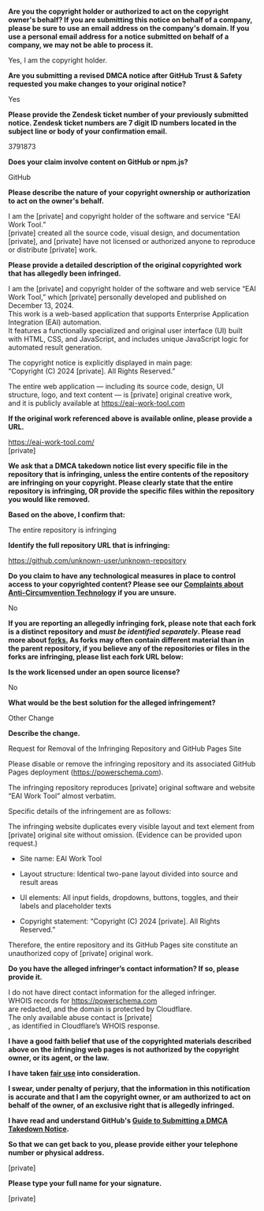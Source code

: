 **Are you the copyright holder or authorized to act on the copyright owner's behalf? If you are submitting this notice on behalf of a company, please be sure to use an email address on the company's domain. If you use a personal email address for a notice submitted on behalf of a company, we may not be able to process it.**  
  
Yes, I am the copyright holder.  
  
**Are you submitting a revised DMCA notice after GitHub Trust & Safety requested you make changes to your original notice?**  
  
Yes  
  
**Please provide the Zendesk ticket number of your previously submitted notice. Zendesk ticket numbers are 7 digit ID numbers located in the subject line or body of your confirmation email.**  
  
3791873  
  
**Does your claim involve content on GitHub or npm.js?**  
  
GitHub  
  
**Please describe the nature of your copyright ownership or authorization to act on the owner's behalf.**  
  
I am the [private] and copyright holder of the software and service “EAI Work Tool.”  
[private] created all the source code, visual design, and documentation [private], and [private] have not licensed or authorized anyone to reproduce or distribute [private] work.  
  
**Please provide a detailed description of the original copyrighted work that has allegedly been infringed.**  
  
I am the [private] and copyright holder of the software and web service “EAI Work Tool,” which [private] personally developed and published on December 13, 2024.  
This work is a web-based application that supports Enterprise Application Integration (EAI) automation.  
It features a functionally specialized and original user interface (UI) built with HTML, CSS, and JavaScript, and includes unique JavaScript logic for automated result generation.  
  
The copyright notice is explicitly displayed in main page:  
“Copyright (C) 2024 [private]. All Rights Reserved.”  
  
The entire web application — including its source code, design, UI structure, logo, and text content — is [private] original creative work,  
and it is publicly available at https://eai-work-tool.com  
  
**If the original work referenced above is available online, please provide a URL.**  
  
https://eai-work-tool.com/  
[private]  
  
**We ask that a DMCA takedown notice list every specific file in the repository that is infringing, unless the entire contents of the repository are infringing on your copyright. Please clearly state that the entire repository is infringing, OR provide the specific files within the repository you would like removed.**  
  
**Based on the above, I confirm that:**  
  
The entire repository is infringing  
  
**Identify the full repository URL that is infringing:**  
  
https://github.com/unknown-user/unknown-repository  
  
**Do you claim to have any technological measures in place to control access to your copyrighted content? Please see our <a href="https://docs.github.com/articles/guide-to-submitting-a-dmca-takedown-notice#complaints-about-anti-circumvention-technology">Complaints about Anti-Circumvention Technology</a> if you are unsure.**  
  
No  
  
**If you are reporting an allegedly infringing fork, please note that each fork is a distinct repository and <i>must be identified separately</i>. Please read more about <a href="https://docs.github.com/articles/dmca-takedown-policy#b-what-about-forks-or-whats-a-fork">forks.</a> As forks may often contain different material than in the parent repository, if you believe any of the repositories or files in the forks are infringing, please list each fork URL below:**  
  
**Is the work licensed under an open source license?**  
  
No  
  
**What would be the best solution for the alleged infringement?**  
  
Other Change  
  
**Describe the change.**  
  
Request for Removal of the Infringing Repository and GitHub Pages Site  
  
Please disable or remove the infringing repository and its associated GitHub Pages deployment (https://powerschema.com).  
  
The infringing repository reproduces [private] original software and website “EAI Work Tool” almost verbatim.  
  
Specific details of the infringement are as follows:  
  
The infringing website duplicates every visible layout and text element from [private] original site without omission. (Evidence can be provided upon request.)  
  
- Site name: EAI Work Tool  
  
- Layout structure: Identical two-pane layout divided into source and result areas  
  
- UI elements: All input fields, dropdowns, buttons, toggles, and their labels and placeholder texts  
  
- Copyright statement: “Copyright (C) 2024 [private]. All Rights Reserved.”  
  
Therefore, the entire repository and its GitHub Pages site constitute an unauthorized copy of [private] original work.  
  
**Do you have the alleged infringer’s contact information? If so, please provide it.**  
  
I do not have direct contact information for the alleged infringer.  
WHOIS records for https://powerschema.com  
are redacted, and the domain is protected by Cloudflare.  
The only available abuse contact is [private]  
, as identified in Cloudflare’s WHOIS response.  
  
**I have a good faith belief that use of the copyrighted materials described above on the infringing web pages is not authorized by the copyright owner, or its agent, or the law.**  
  
**I have taken <a href="https://www.lumendatabase.org/topics/22">fair use</a> into consideration.**  
  
**I swear, under penalty of perjury, that the information in this notification is accurate and that I am the copyright owner, or am authorized to act on behalf of the owner, of an exclusive right that is allegedly infringed.**  
  
**I have read and understand GitHub's <a href="https://docs.github.com/articles/guide-to-submitting-a-dmca-takedown-notice/">Guide to Submitting a DMCA Takedown Notice</a>.**  
  
**So that we can get back to you, please provide either your telephone number or physical address.**  
  
[private]  
  
**Please type your full name for your signature.**  
  
[private]  

